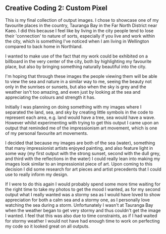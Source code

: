 ## Creative Coding 2: Custom Pixel

This is my final collection of output images. I chose to showcase one of my favourite places in the country, Tauranga Bay in the Far North District near Kaeo.
I did this because I feel like by living in the city people tend to lose their 'connection' to nature of sorts, especially if you live and work within the city, which is something I've noticed when I am living in Wellington compared to back home in Northland.

I wanted to make use of the fact that my work could be exhibited on a billboard in the very center of the city, both by highlighting my favourite place, but also by bringing something naturally beautiful into the city.

I'm hoping that through these images the people viewing them will be able to view the sea and nature in a similar way to me, seeing the beauty not only in the sunrises or sunsets, but also when the sky is grey and the weather isn't too amazing, and even just by looking at the sea and appreciating the colours and strength it has.

Initially I was planning on doing something with my images where I separated the land, sea, and sky by creating little symbols in the code to represent each area, e.g. land would have a tree, sea would have a wave.
However whilst experimenting with trying to get this output I came upon an output that reminded me of the impressionism art movement, which is one of my personal favourite art movements.

I decided that because my images are both of the sea (water), something that many impressionist artists enjoyed painting, and also feature light in some way (my first output with the strong sunset, second with the dull grey, and third with the reflections in the water) I could really lean into making my images look similar to an impressionist piece of art.
Upon coming to this decision I did some research for art pieces and artist precedents that I could use to really inform my design.

If I were to do this again I would probably spend some more time waiting for the right time to take my photos to get the mood I wanted, as for my second output what I really wanted was a stormy sea as I would have loved to show appreciation for both a calm sea and a stormy one, as I personally love watching the sea during a storm. Unfortunately I wasn't at Tauranga Bay when the weather began to get very stormy and thus couldn't get the image I wanted. I feel that this was also due to time constraints, as if I had waited for stormy weather I would not have had enough time to work on perfecting my code so it looked great on all outputs.

